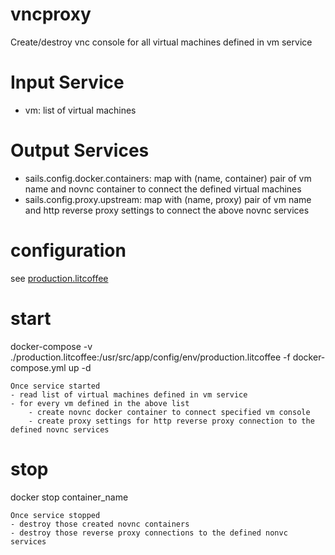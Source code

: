 # vncproxy
Create/destroy vnc console for all virtual machines defined in vm service

# Input Service
- vm: list of virtual machines

# Output Services
- sails.config.docker.containers: map with (name, container) pair of vm name and novnc container to connect the defined virtual machines
- sails.config.proxy.upstream: map with (name, proxy) pair of vm name and http reverse proxy settings to connect the above novnc services

# configuration 
see [production.litcoffee](https://github.com/twhtanghk/vncproxy/blob/master/config/env/production.litcoffee)

# start
docker-compose -v ./production.litcoffee:/usr/src/app/config/env/production.litcoffee -f docker-compose.yml up -d
```
Once service started
- read list of virtual machines defined in vm service
- for every vm defined in the above list
    - create novnc docker container to connect specified vm console
    - create proxy settings for http reverse proxy connection to the defined novnc services
```

# stop
docker stop container_name
```
Once service stopped
- destroy those created novnc containers
- destroy those reverse proxy connections to the defined nonvc services
```
